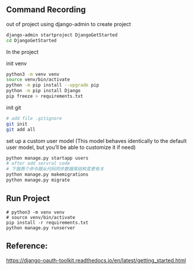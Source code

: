 ## Command Recording

out of project using django-admin to create project
```bash
django-admin startproject DjangoGetStarted
cd DjangoGetStarted
```
In the project

init venv
```bash
python3 -m venv venv
source venv/bin/activate
python -m pip install --upgrade pip
python -m pip install Django
pip freeze > requirements.txt
```
init git
```bash
# add file .gitignore
git init
git add all
```
set up a custom user model (This model behaves identically to the default user model, but you’ll be able to customize it if need)
```bash
python manage.py startapp users
# after add servral code
# 下面两个命令跟从代码同步数据库结构变更有关
python manage.py makemigrations
python manage.py migrate
```


## Run Project
```
# python3 -m venv venv
# source venv/bin/activate
pip install -r requirements.txt
python manage.py runserver
```


## Reference:
https://django-oauth-toolkit.readthedocs.io/en/latest/getting_started.html